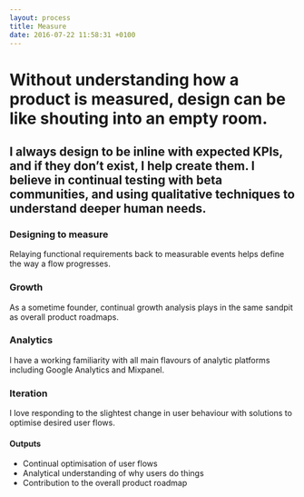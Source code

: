 ```yaml
---
layout: process
title: Measure
date: 2016-07-22 11:58:31 +0100
---
```


# Without understanding how a product is measured, design can be like shouting into an empty room.

## I always design to be inline with expected KPIs, and if they don’t exist, I help create them. I believe in continual testing with beta communities, and using qualitative techniques to understand deeper human needs.

### Designing to measure

Relaying functional requirements back to measurable events helps define the way a flow progresses.

### Growth
As a sometime founder, continual growth analysis plays in the same sandpit as overall product roadmaps.

### Analytics
I have a working familiarity with all main flavours of analytic platforms including Google Analytics and Mixpanel.

### Iteration
I love responding to the slightest change in user behaviour with solutions to optimise desired user flows.

<div class="process-results">
  <h4>Outputs</h4>
    <ul>
      <li>Continual optimisation of user flows</li>
      <li>Analytical understanding of why users do things</li>
      <li>Contribution to the overall product roadmap</li>
    </ul>
  </div>
